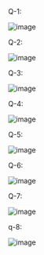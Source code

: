 Q-1:

![image](https://github.com/user-attachments/assets/43d4a994-0237-4259-9832-3b1381bf5270)

Q-2:

![image](https://github.com/user-attachments/assets/7af4b9fe-3342-4c8b-9e16-8fb97fda8dd3)

Q-3:

![image](https://github.com/user-attachments/assets/e772a082-a617-484c-b0f9-58e8bd17cdff)

Q-4:

![image](https://github.com/user-attachments/assets/d6e18e45-7ce2-4bcc-8861-5b95f7309cb4)

Q-5:

![image](https://github.com/user-attachments/assets/f20d0fcb-4e21-44c2-9756-fe500de5078a)

Q-6:

![image](https://github.com/user-attachments/assets/bede7208-499e-4102-b7d8-dc54ee180411)

Q-7:

![image](https://github.com/user-attachments/assets/6e0cdd7e-1fcb-43a5-acec-5325da5be7ab)

q-8:

![image](https://github.com/user-attachments/assets/2f293114-e693-4f8d-bb34-e92ac69f5df7)


